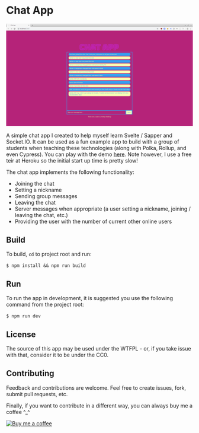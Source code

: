 # Chat App

![](./screens/screen1.png)

A simple chat app I created to help myself learn Svelte / Sapper and Socket.IO. It can be used as a fun example app to build with a group of students when teaching these technologies (along with Polka, Rollup, and even Cypress). You can play with the demo [here](https://chat-app-svelte.herokuapp.com). Note however, I use a free teir at Heroku so the initial start up time is pretty slow!

The chat app implements the following functionality:
* Joining the chat
* Setting a nickname
* Sending group messages
* Leaving the chat
* Server messages when appropriate (a user setting a nickname, joining / leaving the chat, etc.)
* Providing the user with the number of current other online users

## Build
To build, `cd` to project root and run:
```
$ npm install && npm run build
```

## Run
To run the app in development, it is suggested you use the following command from the project root:
```
$ npm run dev
```

## License
The source of this app may be used under the WTFPL - or, if you take issue with that, consider it to be under the CC0.

## Contributing
Feedback and contributions are welcome. Feel free to create issues, fork, submit pull requests, etc.

Finally, if you want to contribute in a different way, you can always buy me a coffee ^_^

[![Buy me a coffee](https://www.buymeacoffee.com/assets/img/custom_images/purple_img.png)](https://www.buymeacoffee.com/tmns)
